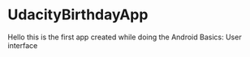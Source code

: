 # UdacityBirthdayApp

Hello this is the first app created while doing the Android Basics: User interface

